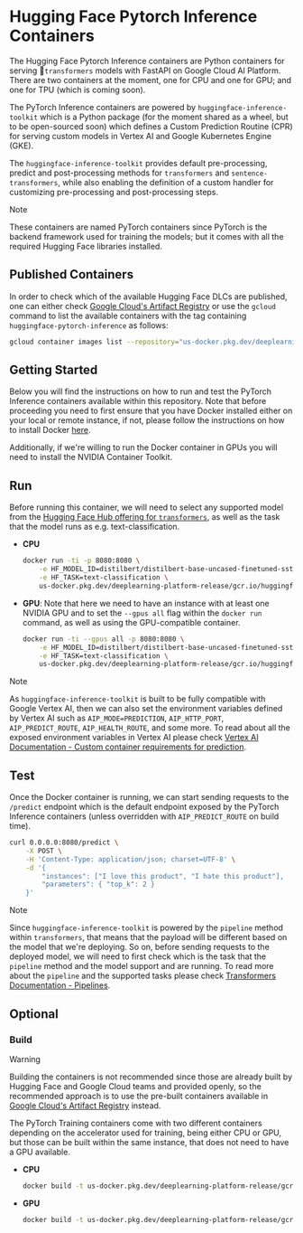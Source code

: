 # Hugging Face Pytorch Inference Containers

The Hugging Face Pytorch Inference containers are Python containers for serving 🤗`transformers` models with FastAPI on Google Cloud AI Platform. There are two containers at the moment, one for CPU and one for GPU; and one for TPU (which is coming soon).

The PyTorch Inference containers are powered by `huggingface-inference-toolkit` which is a Python package (for the moment shared as a wheel, but to be open-sourced soon) which defines a Custom Prediction Routine (CPR) for serving custom models in Vertex AI and Google Kubernetes Engine (GKE).

The `huggingface-inference-toolkit` provides default pre-processing, predict and post-processing methods for `transformers` and `sentence-transformers`, while also enabling the definition of a custom handler for customizing pre-processing and post-processing steps.

> [!NOTE]
> These containers are named PyTorch containers since PyTorch is the backend framework used for training the models; but it comes with all the required Hugging Face libraries installed.

## Published Containers

In order to check which of the available Hugging Face DLCs are published, one can either check [Google Cloud's Artifact Registry](https://console.cloud.google.com/artifacts/docker/deeplearning-platform-release/us/gcr.io) or use the `gcloud` command to list the available containers with the tag containing `huggingface-pytorch-inference` as follows:

```bash
gcloud container images list --repository="us-docker.pkg.dev/deeplearning-platform-release/gcr.io" | grep "huggingface-pytorch-inference"
```

## Getting Started

Below you will find the instructions on how to run and test the PyTorch Inference containers available within this repository. Note that before proceeding you need to first ensure that you have Docker installed either on your local or remote instance, if not, please follow the instructions on how to install Docker [here](https://docs.docker.com/get-docker/).

Additionally, if we're willing to run the Docker container in GPUs you will need to install the NVIDIA Container Toolkit.

## Run

Before running this container, we will need to select any supported model from the [Hugging Face Hub offering for `transformers`](https://huggingface.co/models?library=transformers&sort=trending), as well as the task that the model runs as e.g. text-classification.

* **CPU**

    ```bash
    docker run -ti -p 8080:8080 \
        -e HF_MODEL_ID=distilbert/distilbert-base-uncased-finetuned-sst-2-english \
        -e HF_TASK=text-classification \
        us-docker.pkg.dev/deeplearning-platform-release/gcr.io/huggingface-pytorch-inference-cpu.2.2.2.transformers.4.41.1.py311
    ```

* **GPU**: Note that here we need to have an instance with at least one NVIDIA GPU and to set the `--gpus all` flag within the `docker run` command, as well as using the GPU-compatible container.

    ```bash
    docker run -ti --gpus all -p 8080:8080 \
        -e HF_MODEL_ID=distilbert/distilbert-base-uncased-finetuned-sst-2-english \
        -e HF_TASK=text-classification \
        us-docker.pkg.dev/deeplearning-platform-release/gcr.io/huggingface-pytorch-inference-cpu.2.2.2.transformers.4.41.1.py311
    ```

> [!NOTE]
> As `huggingface-inference-toolkit` is built to be fully compatible with Google Vertex AI, then we can also set the environment variables defined by Vertex AI such as `AIP_MODE=PREDICTION`, `AIP_HTTP_PORT`, `AIP_PREDICT_ROUTE`, `AIP_HEALTH_ROUTE`, and some more. To read about all the exposed environment variables in Vertex AI please check [Vertex AI Documentation - Custom container requirements for prediction](https://cloud.google.com/vertex-ai/docs/predictions/custom-container-requirements#aip-variables).

## Test

Once the Docker container is running, we can start sending requests to the `/predict` endpoint which is the default endpoint exposed by the PyTorch Inference containers (unless overridden with `AIP_PREDICT_ROUTE` on build time).

```bash
curl 0.0.0.0:8080/predict \
    -X POST \
    -H 'Content-Type: application/json; charset=UTF-8' \
    -d '{
        "instances": ["I love this product", "I hate this product"],
        "parameters": { "top_k": 2 }
    }'
```

> [!NOTE]
> Since `huggingface-inference-toolkit` is powered by the `pipeline` method within `transformers`, that means that the payload will be different based on the model that we're deploying. So on, before sending requests to the deployed model, we will need to first check which is the task that the `pipeline` method and the model support and are running. To read more about the `pipeline` and the supported tasks please check [Transformers Documentation - Pipelines](https://huggingface.co/docs/transformers/en/main_classes/pipelines).

## Optional

### Build

> [!WARNING]
> Building the containers is not recommended since those are already built by Hugging Face and Google Cloud teams and provided openly, so the recommended approach is to use the pre-built containers available in [Google Cloud's Artifact Registry](https://console.cloud.google.com/artifacts/docker/deeplearning-platform-release/us/gcr.io) instead.

The PyTorch Training containers come with two different containers depending on the accelerator used for training, being either CPU or GPU, but those can be built within the same instance, that does not need to have a GPU available.

* **CPU**

    ```bash
    docker build -t us-docker.pkg.dev/deeplearning-platform-release/gcr.io/huggingface-pytorch-inference-cpu.2.2.2.transformers.4.41.1.py311 -f containers/pytorch/inference/cpu/2.2.2/transformers/4.41.1/py311/Dockerfile .
    ```

* **GPU**

    ```bash
    docker build -t us-docker.pkg.dev/deeplearning-platform-release/gcr.io/huggingface-pytorch-inference-gpu.2.2.2.transformers.4.41.1.py311 -f containers/pytorch/inference/gpu/2.2.2/transformers/4.41.1/py311/Dockerfile .
    ```
